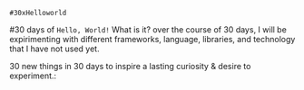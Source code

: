 `#30xHelloworld`

#30 days of `Hello, World!`
What is it? over the course of 30 days, I will be expirimenting with different frameworks, language, libraries, and technology that I have not used yet.

30 new things in 30 days to inspire a lasting curiosity & desire to experiment.:


